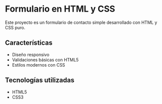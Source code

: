 # Formulario en HTML y CSS

Este proyecto es un formulario de contacto simple desarrollado con HTML y CSS puro.

## Características
- Diseño responsivo
- Validaciones básicas con HTML5
- Estilos modernos con CSS

## Tecnologías utilizadas
- HTML5
- CSS3